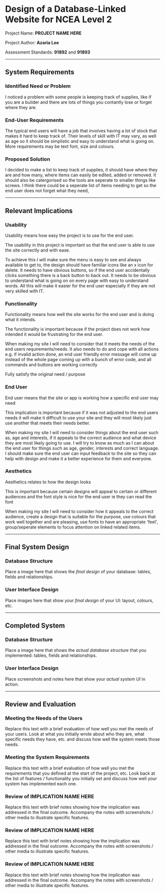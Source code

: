 # Design of a Database-Linked Website for NCEA Level 2

Project Name: **PROJECT NAME HERE**

Project Author: **Azaria Lee**

Assessment Standards: **91892** and **91893**


-------------------------------------------------

## System Requirements

### Identified Need or Problem

I noticed a problem with some people is keeping track of supplies, like if you are a builder and there are lots of things you contantly lose or forget where they are.

### End-User Requirements

The typical end users will have a job that involves having a lot of stock that makes it hard to keep track of. Their levels of skill with IT may vary, as well as age so it should be simplistic and easy to understand what is going on. More requirements may be text font, size and colours.

### Proposed Solution

I decided to make a list to keep track of supplies, it should have where they are and how many, where items can easily be edited, added or removed. It should also be catergorised so the tools are seperate to smaller things like screws. I think there could be a seperate list of items needing to get so the end user does not forget what they need,

-------------------------------------------------

## Relevant Implications

### Usability

Usability means how easy the project is to use for the end user.

The usability in this project is important so that the end user is able to use the site correctly and with ease.

To achieve this I will make sure the menu is easy to see and always available to get to, the design should have familiar icons like an x icon for delete. It needs to have obvious buttons, so if the end user accidentally clicks something there is a back button to back out. It needs to be obvious to understand what is going on on every page with easy to understand words. All this will make it easier for the end user especially if they are not very skilled with IT.

### Functionality

Functionality means how well the site works for the end user and is doing what it intends.

The functionality is important because if the project does not work how intended it would be frustrating for the end user.

When making my site I will need to consider that it meets the needs of the end users requirements/needs. It also needs to do and cope with all actions e.g. if invalid action done, an end user friendly error message will come up instead of the whole page coming up with a bunch of error code, and all commands and buttons are working correctly

Fully satisfy the original need / purpose

### End User

End user means that the site or app is working how a specific end user may need

This implication is important because if it was not adjusted to the end users needs it will make it difficult to use your site and they will most likely just use another that meets their needs better.

When making my site I will need to consider things about the end user such as, age and interests, if it appeals to the correct audience and what device they are most likely going to use. I will try to know as much as I can about the end user for things such as age, gender, interests and correct language. I should make sure the end user can input feedback to the site so they can help with design and make it a better experience for them and everyone.

### Aesthetics

Aesthetics relates to how the design looks

This is important because certain designs will appeal to certain or different audiences and the font style is nice for the end user ie they can read the font

When making my site I will need to consider how it appeals to the correct audience, create a design that is suitable for the purpose, use colours that work well together and are pleasing, use fonts to have an appropriate 'feel', group/seperate elements to focus attention on linked related items.

-------------------------------------------------

## Final System Design

### Database Structure

Place a image here that shows the *final design* of your database: tables, fields and relationships.

### User Interface Design

Place images here that show your *final design* of your UI: layout, colours, etc.


-------------------------------------------------

## Completed System

### Database Structure

Place a image here that shows the *actual database structure* that you implemented: tables, fields and relationships.

### User Interface Design

Place screenshots and notes here that show your *actual system UI* in action.


-------------------------------------------------

## Review and Evaluation

### Meeting the Needs of the Users

Replace this text with a brief evaluation of how well you met the needs of your users. Look at what you initially wrote about who they are, what specific needs they have, etc. and discuss how well the system meets those needs.

### Meeting the System Requirements

Replace this text with a brief evaluation of how well you met the requirements that you defined at the start of the project, etc. Look back at the list of features / functionality you initially set and discuss how well your system has implemented each one.

### Review of IMPLICATION NAME HERE

Replace this text with brief notes showing how the implication was addressed in the final outcome. Accompany the notes with screenshots / other media to illustrate specific features.

### Review of IMPLICATION NAME HERE

Replace this text with brief notes showing how the implication was addressed in the final outcome. Accompany the notes with screenshots / other media to illustrate specific features.

### Review of IMPLICATION NAME HERE

Replace this text with brief notes showing how the implication was addressed in the final outcome. Accompany the notes with screenshots / other media to illustrate specific features.


